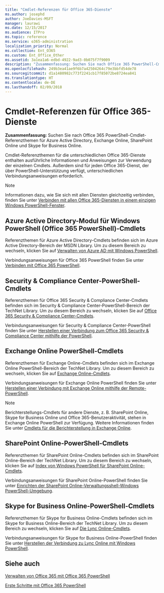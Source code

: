 ```yaml
---
title: "Cmdlet-Referenzen für Office 365-Dienste"
ms.author: josephd
author: JoeDavies-MSFT
manager: laurawi
ms.date: 12/15/2017
ms.audience: ITPro
ms.topic: reference
ms.service: o365-administration
localization_priority: Normal
ms.collection: Ent_O365
ms.custom: Ent_Office_Other
ms.assetid: 3a1ea1a6-edbd-4922-9ad3-0b075f7f9009
description: "Zusammenfassung: Suchen Sie nach Office 365 PowerShell-Cmdlet-Referenzthemen für Azure Active Directory, Exchange Online, SharePoint Online und Skype for Business Online."
ms.openlocfilehash: 249b3ea41ae9f6b7a42504264c79e3bbfd54de78
ms.sourcegitcommit: d1a1480982c773f2241cb17f85072be8724ea841
ms.translationtype: HT
ms.contentlocale: de-DE
ms.lasthandoff: 02/09/2018
---
```

# <a name="cmdlet-references-for-office-365-services"></a>Cmdlet-Referenzen für Office 365-Dienste

 **Zusammenfassung:** Suchen Sie nach Office 365 PowerShell-Cmdlet-Referenzthemen für Azure Active Directory, Exchange Online, SharePoint Online und Skype for Business Online.
  
Cmdlet-Referenzthemen für die unterschiedlichen Office 365-Dienste enthalten ausführliche Informationen und Anweisungen zur Verwendung der einzelnen Cmdlets. Außerdem sind für jeden Office 365-Dienst, der über PowerShell-Unterstützung verfügt, unterschiedlichen Verbindungsanweisungen erforderlich.
  
> [!NOTE]
> Informationen dazu, wie Sie sich mit allen Diensten gleichzeitig verbinden, finden Sie unter [Verbinden mit allen Office 365-Diensten in einem einzigen Windows PowerShell-Fenster](connect-to-all-office-365-services-in-a-single-windows-powershell-window.md). 
  
## <a name="azure-active-directory-module-for-windows-powershell-office-365-powershell-cmdlets"></a>Azure Active Directory-Modul für Windows PowerShell (Office 365 PowerShell)-Cmdlets

Referenzthemen für Azure Active Directory-Cmdlets befinden sich im Azure Active Directory-Bereich der MSDN Library. Um zu diesem Bereich zu wechseln, klicken Sie auf [Verwalten von Azure AD mit Windows PowerShell](https://go.microsoft.com/fwlink/p/?LinkId=691475).
  
Verbindungsanweisungen für Office 365 PowerShell finden Sie unter [Verbinden mit Office 365 PowerShell](connect-to-office-365-powershell.md).
  
## <a name="security-amp-compliance-center-powershell-cmdlets"></a>Security &amp; Compliance Center-PowerShell-Cmdlets

Referenzthemen für Office 365 Security &amp; Compliance Center-Cmdlets befinden sich im Security &amp; Compliance Center-PowerShell-Bereich der TechNet Library. Um zu diesem Bereich zu wechseln, klicken Sie auf [Office 365 Security &amp; Compliance Center-Cmdlets](https://go.microsoft.com/fwlink/p/?LinkId=627085).
  
Verbindungsanweisungen für Security &amp; Compliance Center-PowerShell finden Sie unter [Herstellen einer Verbindung zum Office 365 Security &amp; Compliance Center mithilfe der PowerShell](https://go.microsoft.com/fwlink/p/?LinkId=627084).
  
## <a name="exchange-online-powershell-cmdlets"></a>Exchange Online PowerShell-Cmdlets

Referenzthemen für Exchange Online-Cmdlets befinden sich im Exchange Online PowerShell-Bereich der TechNet Library. Um zu diesem Bereich zu wechseln, klicken Sie auf [Exchange Online-Cmdlets](https://go.microsoft.com/fwlink/p/?LinkID=328213).
  
Verbindungsanweisungen für Exchange Online PowerShell finden Sie unter [Herstellen einer Verbindung mit Exchange Online mithilfe der Remote-PowerShell](https://go.microsoft.com/fwlink/p/?LinkId=396554).
  
> [!NOTE]
> Berichterstellungs-Cmdlets für andere Dienste, z. B. SharePoint Online, Skype for Business Online und Office 365-Benutzeraktivität, stehen in Exchange Online PowerShell zur Verfügung. Weitere Informationen finden Sie unter [Cmdlets für die Berichterstellung in Exchange Online](https://go.microsoft.com/fwlink/p/?LinkId=691595). 
  
## <a name="sharepoint-online-powershell-cmdlets"></a>SharePoint Online-PowerShell-Cmdlets

Referenzthemen für SharePoint Online-Cmdlets befinden sich im SharePoint Online-Bereich der TechNet Library. Um zu diesem Bereich zu wechseln, klicken Sie auf [Index von Windows PowerShell für SharePoint Online-Cmdlets](https://go.microsoft.com/fwlink/p/?LinkId=691476).
  
Verbindungsanweisungen für SharePoint Online-PowerShell finden Sie unter [Einrichten der SharePoint Online-Verwaltungsshell-Windows PowerShell-Umgebung](https://go.microsoft.com/fwlink/p/?LinkId=691603).
  
## <a name="skype-for-business-online-powershell-cmdlets"></a>Skype for Business Online-PowerShell-Cmdlets

Referenzthemen für Skype for Business Online-Cmdlets befinden sich im Skype for Business Online-Bereich der TechNet Library. Um zu diesem Bereich zu wechseln, klicken Sie auf [Die Lync Online-Cmdlets](https://go.microsoft.com/fwlink/p/?LinkId=691474).
  
Verbindungsanweisungen für Skype for Business Online-PowerShell finden Sie unter [Herstellen der Verbindung zu Lync Online mit Windows PowerShell](https://go.microsoft.com/fwlink/p/?LinkId=691607).
  
## <a name="see-also"></a>Siehe auch

#### 

[Verwalten von Office 365 mit Office 365 PowerShell](manage-office-365-with-office-365-powershell.md)
  
[Erste Schritte mit Office 365 PowerShell](getting-started-with-office-365-powershell.md)

